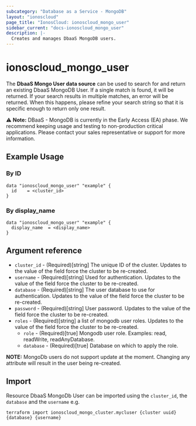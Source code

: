 ```yaml
---
subcategory: "Database as a Service - MongoDB"
layout: "ionoscloud"
page_title: "IonosCloud: ionoscloud_mongo_user"
sidebar_current: "docs-ionoscloud_mongo_user"
description: |-
  Creates and manages DbaaS MongoDB users.
---
```


# ionoscloud\_mongo_user

The **DbaaS Mongo User data source** can be used to search for and return an existing DbaaS MongoDB User.
If a single match is found, it will be returned. If your search results in multiple matches, an error will be returned.
When this happens, please refine your search string so that it is specific enough to return only one result.

⚠️ **Note:** DBaaS - MongoDB is currently in the Early Access (EA) phase. We recommend keeping usage and testing to non-production critical applications. 
Please contact your sales representative or support for more information.

## Example Usage

### By ID
```hcl
data "ionoscloud_mongo_user" "example" {
  id	= <cluster_id>
}
```
### By display_name

```hcl
data "ionoscloud_mongo_user" "example" {
  display_name	= <display_name>
}
```

## Argument reference

* `cluster_id` - (Required)[string] The unique ID of the cluster. Updates to the value of the field force the cluster to be re-created.
* `username` - (Required)[string] Used for authentication. Updates to the value of the field force the cluster to be re-created.
* `database` - (Required)[string] The user database to use for authentication. Updates to the value of the field force the cluster to be re-created.
* `password` - (Required)[string] User password. Updates to the value of the field force the cluster to be re-created.
* `roles` - (Required)[string] a list of mongodb user roles. Updates to the value of the field force the cluster to be re-created.
    * `role` - (Required)[true] Mongodb user role. Examples: read, readWrite, readAnyDatabase.
    * `database` - (Required)[true] Database on which to apply the role.

**NOTE:** MongoDb users do not support update at the moment. Changing any attribute will result in the user being re-created.

## Import

Resource DbaaS MongoDb User can be imported using the `cluster_id`, the `database` and the `username` e.g.

```shell
terraform import ionoscloud_mongo_cluster.mycluser {cluster uuid} {database} {username}
```
